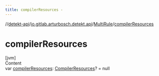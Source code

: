 ```yaml
---
title: compilerResources -
---
```

//[detekt-api](../../index.md)/[io.gitlab.arturbosch.detekt.api](../index.md)/[MultiRule](index.md)/[compilerResources](compiler-resources.md)



# compilerResources  
[jvm]  
Content  
var [compilerResources](compiler-resources.md): [CompilerResources](../../io.gitlab.arturbosch.detekt.api.internal/-compiler-resources/index.md)? = null  



